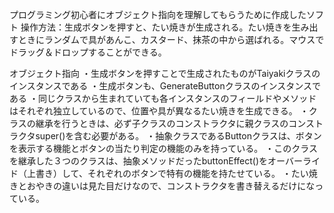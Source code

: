 プログラミング初心者にオブジェクト指向を理解してもらうために作成したソフト
操作方法：生成ボタンを押すと、たい焼きが生成される。たい焼きを生み出すときにランダムで具があんこ、カスタード、抹茶の中から選ばれる。マウスでドラッグ＆ドロップすることができる。

オブジェクト指向
・生成ボタンを押すことで生成されたものがTaiyakiクラスのインスタンスである
・生成ボタンも、GenerateButtonクラスのインスタンスである
・同じクラスから生まれていても各インスタンスのフィールドやメソッドはそれぞれ独立しているので、位置や具が異なるたい焼きを生成できる。
・クラスの継承を行うときは、必ず子クラスのコンストラクタに親クラスのコンストラクタsuper()を含む必要がある。
・抽象クラスであるButtonクラスは、ボタンを表示する機能とボタンの当たり判定の機能のみを持っている。
    ・このクラスを継承した３つのクラスは、抽象メソッドだったbuttonEffect()をオーバーライド（上書き）して、それぞれのボタンで特有の機能を持たせている。
・たい焼きとおやきの違いは見た目だけなので、コンストラクタを書き替えるだけになっている。